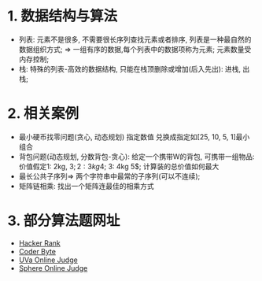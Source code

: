 


# 1. 数据结构与算法
* 列表: 元素不是很多, 不需要很长序列查找元素或者排序, 列表是一种最自然的数据组织方式; => 一组有序的数据,每个列表中的数据项称为元素; 元素数量受内存控制;
* 栈: 特殊的列表-高效的数据结构, 只能在栈顶删除或增加(后入先出): 进栈, 出栈;



# 2. 相关案例
* 最小硬币找零问题(贪心, 动态规划) 指定数值 兑换成指定如[25, 10, 5, 1]最小组合
* 背包问题(动态规划, 分数背包-贪心): 给定一个携带W的背包, 可携带一组物品: 价值假定1: 2kg, 3$; 2: 3kg 4$; 3: 4kg 5$; 计算装的总价值如何最大
* 最长公共子序列=> 两个字符串中最常的子序列(可以不连续);
* 矩阵链相乘: 找出一个矩阵连最佳的相乘方式

# 3. 部分算法题网址
* [Hacker Rank](https://www.hackerrank.com/)
* [Coder Byte](http://coderbyte.com/)
* [UVa Online Judge](http://uva.onlinejudge.org/)
* [Sphere Online Judge](http://www.spoj.com)